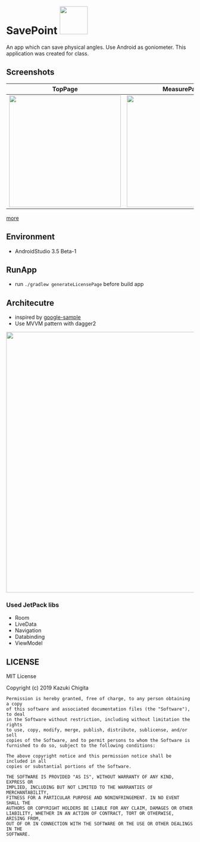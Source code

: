 # SavePoint <img src="https://user-images.githubusercontent.com/7840108/58438816-c1f20d80-810b-11e9-941a-8fd8d17099c4.png" width="75" />
An app which can save physical angles. Use Android as goniometer. This application was created for class. 

## Screenshots

TopPage | MeasurePage | GoniometerPage
:--: | :--: | :--:
<img src="https://user-images.githubusercontent.com/7840108/58438530-4774be00-810a-11e9-8ddb-7287439a776e.png" width="300" /> | <img src="https://user-images.githubusercontent.com/7840108/58438514-31ff9400-810a-11e9-81c9-cb8848b4e325.png" width="300" /> | <img src="https://user-images.githubusercontent.com/7840108/58438636-bf42e880-810a-11e9-913c-b7a683dc190f.png" width="300" /> 

[more](https://github.com/chigichan24/SavePoint/issues/1)
## Environment
- AndroidStudio 3.5 Beta-1

## RunApp
- run `./gradlew generateLicensePage` before build app

## Architecutre
- inspired by [google-sample](https://github.com/googlesamples/android-architecture-components/tree/master/GithubBrowserSample)
- Use MVVM pattern with dagger2

<img src="https://user-images.githubusercontent.com/7840108/58451524-ba078d00-814e-11e9-81cd-cde8f25a19f2.png" width="700"/>

### Used JetPack libs
- Room
- LiveData
- Navigation
- Databinding
- ViewModel

## LICENSE
MIT License

Copyright (c) 2019 Kazuki Chigita

```
Permission is hereby granted, free of charge, to any person obtaining a copy
of this software and associated documentation files (the "Software"), to deal
in the Software without restriction, including without limitation the rights
to use, copy, modify, merge, publish, distribute, sublicense, and/or sell
copies of the Software, and to permit persons to whom the Software is
furnished to do so, subject to the following conditions:

The above copyright notice and this permission notice shall be included in all
copies or substantial portions of the Software.

THE SOFTWARE IS PROVIDED "AS IS", WITHOUT WARRANTY OF ANY KIND, EXPRESS OR
IMPLIED, INCLUDING BUT NOT LIMITED TO THE WARRANTIES OF MERCHANTABILITY,
FITNESS FOR A PARTICULAR PURPOSE AND NONINFRINGEMENT. IN NO EVENT SHALL THE
AUTHORS OR COPYRIGHT HOLDERS BE LIABLE FOR ANY CLAIM, DAMAGES OR OTHER
LIABILITY, WHETHER IN AN ACTION OF CONTRACT, TORT OR OTHERWISE, ARISING FROM,
OUT OF OR IN CONNECTION WITH THE SOFTWARE OR THE USE OR OTHER DEALINGS IN THE
SOFTWARE.
```
